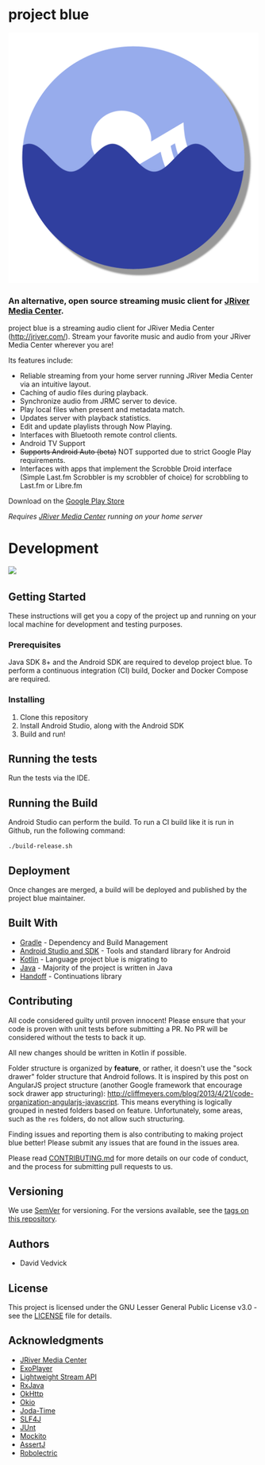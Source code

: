 # project blue

![project blue](./design/project-blue-logo-circular.png)

### An alternative, open source streaming music client for [JRiver Media Center](http://jriver.com/).

project blue is a streaming audio client for JRiver Media Center (http://jriver.com/). Stream your favorite music and audio from your JRiver Media Center wherever you are!

Its features include:

* Reliable streaming from your home server running JRiver Media Center via an intuitive layout.
* Caching of audio files during playback.
* Synchronize audio from JRMC server to device.
* Play local files when present and metadata match.
* Updates server with playback statistics.
* Edit and update playlists through Now Playing.
* Interfaces with Bluetooth remote control clients.
* Android TV Support
* ~~Supports Android Auto (beta)~~ NOT supported due to strict Google Play requirements.
* Interfaces with apps that implement the Scrobble Droid interface (Simple Last.fm Scrobbler is my scrobbler of choice) for scrobbling to Last.fm or Libre.fm

Download on the [Google Play Store](https://play.google.com/store/apps/details?id=com.lasthopesoftware.bluewater)

*Requires [JRiver Media Center](http://jriver.com/) running on your home server*

# Development

![](https://github.com/actions/namehillsoftware/projectBlue/workflows/.github/workflows/build.yml/badge.svg)

## Getting Started

These instructions will get you a copy of the project up and running on your local machine for development 
and testing purposes.

### Prerequisites

Java SDK 8+ and the Android SDK are required to develop project blue. To perform a continuous integration 
(CI) build, Docker and Docker Compose are required.

### Installing

1. Clone this repository
2. Install Android Studio, along with the Android SDK
3. Build and run!

## Running the tests

Run the tests via the IDE.

## Running the Build

Android Studio can perform the build. To run a CI build like it is run in Github, run the following command:

```shell script
./build-release.sh
```

## Deployment

Once changes are merged, a build will be deployed and published by the project blue maintainer.

## Built With

- [Gradle](https://gradle.org/) - Dependency and Build Management
- [Android Studio and SDK](https://developer.android.com/studio/) - Tools and standard library for Android
- [Kotlin](https://kotlinlang.org/) - Language project blue is migrating to
- [Java](https://www.java.com/en/) - Majority of the project is written in Java
- [Handoff](https://github.com/namehillsoftware/handoff) - Continuations library

## Contributing

All code considered guilty until proven innocent! Please ensure that your code is proven with unit 
tests before submitting a PR. No PR will be considered without the tests to back it up.

All new changes should be written in Kotlin if possible.

Folder structure is organized by **feature**, or rather, it doesn't use the "sock drawer" folder structure
that Android follows. It is inspired by this post on AngularJS project structure (another Google framework that
encourage sock drawer app structuring): http://cliffmeyers.com/blog/2013/4/21/code-organization-angularjs-javascript.
This means everything is logically grouped in nested folders based on feature. Unfortunately, some 
areas, such as the `res` folders, do not allow such structuring.

Finding issues and reporting them is also contributing to making project blue better! Please submit any 
issues that are found in the issues area.

Please read [CONTRIBUTING.md](CONTRIBUTING.md) for more details on our code of conduct, and the 
process for submitting pull requests to us.

## Versioning

We use [SemVer](http://semver.org/) for versioning. For the versions available, see the 
[tags on this repository](https://github.com/namehillsoftware/projectBlue/tags). 

## Authors

- David Vedvick

## License

This project is licensed under the GNU Lesser General Public License v3.0 - see the [LICENSE](LICENSE) 
file for details.

## Acknowledgments

- [JRiver Media Center](https://jriver.com/)
- [ExoPlayer](https://github.com/google/ExoPlayer)
- [Lightweight Stream API](https://github.com/aNNiMON/Lightweight-Stream-API)
- [RxJava](https://github.com/ReactiveX/RxJava)
- [OkHttp](https://square.github.io/okhttp/)
- [Okio](https://github.com/square/okio)
- [Joda-Time](https://www.joda.org/joda-time/)
- [SLF4J](http://www.slf4j.org/)
- [JUnt](https://junit.org/)
- [Mockito](https://site.mockito.org/)
- [AssertJ](https://assertj.github.io/doc/)
- [Robolectric](http://robolectric.org/)
